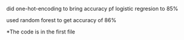 did one-hot-encoding to bring accuracy pf logistic regresion to 85%

used random forest to get accuracy of 86%

*The code is in the first file
